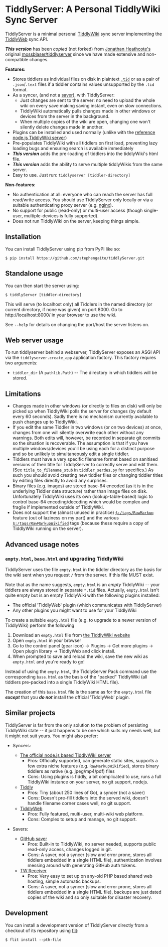 TiddlyServer: A Personal TiddlyWiki Sync Server
===============================================

TiddlyServer is a minimal personal [TiddlyWiki](https://tiddlywiki.com/) sync
server implementing the [TiddlyWeb](https://tiddlywiki.com/#TiddlyWeb) sync
API.

***This version*** has been *copied* (not forked) from [Jonathan
Heathcote's](https://github.com/mossblaser) original
[mossblaser/tiddlyserver](https://github.com/mossblaser/tiddlyserver)
since we have made extensive and non-compatible changes.

**Features:**

* Stores tiddlers as individual files on disk in plaintext
  [`.tid`](https://tiddlywiki.com/#TiddlerFiles) or as a pair of
  `.json`/`.text` files if a tiddler contains values unsupported by the
  `.tid` format.
* As a syncer, (and not a [saver](https://github.com/philips/tiddly)), with
  TiddlyServer:
  * Just changes are sent to the server: no need to upload the whole wiki
    on every save making saving instant, even on slow connections.
  * TiddlyWiki automatically pulls changes made in other windows or devices
    from the server in the background.
  * When multiple copies of the wiki are open, changing one won't silently
    delete changes made in another.
* Plugins can be installed and used normally (unlike with the 
  [reference node.js TiddlyWiki server](https://tiddlywiki.com/#GettingStarted%20-%20Node.js))
* Pre-populates TiddlyWiki with all tiddlers on first load, preventing lazy
  loading bugs and ensuring search is available immediately
* ***This version*** adds the pre-loading of tiddlers into the tiddlyWiki's html file.
* ***This version*** adds the ability to serve multiple tiddlyWikis from the same server.
* Easy to use. Just run: `tiddlyserver [tiddler-directory]`

**Non-features:**

* No authentication at all: everyone who can reach the server has full
  read/write access. You should use TiddlyServer only locally or via a suitable
  authenticating proxy server (e.g. [nginx](https://nginx.org/)).
* No support for public (read-only) or multi-user access (though single-user,
  multiple-devices is fully supported).
* Does not run TiddlyWiki on the server, keeping things simple.

Installation
------------

You can install TiddlyServer using pip from PyPI like so:

    $ pip install https://github.com/stephengaito/tiddlyServer.git


Standalone usage
----------------

You can then start the server using:

    $ tiddlyServer [tiddler-directory]

This will serve (to localhost only) all Tiddlers in the named directory (or current
directory, if none was given) on port 8000. Go to http://localhost:8000/ in
your browser to use the wiki.

See `--help` for details on changing the port/host the server listens on.


Web server usage
----------------

To run tiddlyserver behind a webserver, TiddlyServer exposes an ASGI API via the
`tiddlyserver.create_app` application factory. This factory requres two
arguments:

* `tiddler_dir` (A `pathlib.Path`) -- The directory in which tiddlers will be
  stored.

Limitations
-----------

* Changes made in other windows (or directly to files on disk) will only be
  picked up when TiddlyWiki polls the server for changes (by default every 60
  seconds). Sadly there is no mechanism currently available to push changes up
  to TiddlyWiki.
* If you edit the same Tiddler in two windows (or on two devices) at once,
  changes from one will silently overwrite each other without any warnings.
  Both edits will, however, be recorded in separate git commits so the
  situation is recoverable.  The assumption is that if you have multiple
  windows/devices you'll be using each for a distinct purpose and so be
  unlikely to simultaneously edit a single tiddler.
* Tiddlers must have a very specific filename format based on sanitised
  versions of their title for TiddlyServer to correctly serve and edit them.
  (See [`title_to_filename_stub` in
  `tiddler_serdes.py`](./tiddlyserver/tiddler_serdes.py) for specifics.) As
  such you should avoid creating new tiddler files or changing tiddler titles
  by editing files directly to avoid any surprises.
* Binary files (e.g. images) are stored base-64 encoded (as it is in the
  underlying Tiddler data structure) rather than image files on disk.
  Unfortunately TiddlyWiki uses its own (lookup-table-based) logic to control
  base-64 encoding/decoding which would be complex and fragile if implemented
  outside of TiddlyWiki.
* Does not support the (almost unused in practice)
  [`$:/tags/RawMarkup`](https://tiddlywiki.com/#SystemTag%3A%20%24%3A%2Ftags%2FRawMarkup)
  feature (out of laziness on my part) and the various
  [`$:/tags/RawMarkupWikified`](https://tiddlywiki.com/#SystemTag%3A%20%24%3A%2Ftags%2FRawMarkup)
  tags (because these require a copy of TiddlyWiki running on the server).

Advanced usage notes
--------------------

### `empty.html`, `base.html` and upgrading TiddlyWiki

TiddlyServer uses the file `empty.html` in the tiddler directory as the basis
for the wiki sent when you request `/` from the server. If this file MUST exist.

Note that as the name suggests, `empty.html` is an *empty* TiddlyWiki -- your
tiddlers are always stored in separate `*.tid` files. Actually, `empty.html`
isn't quite empty but is an empty TiddlyWiki with the following plugins
installed:

* The official 'TiddlyWeb' plugin (which communicates with TiddlyServer)
* Any other plugins you might want to use for your TiddlyWiki

To create a suitable `empty.html` file (e.g. to upgrade to a newer version of
TiddlyWiki) perform the following

1. Download an `empty.html` file from [the TiddlyWiki website](https://tiddlywiki.com/#GettingStarted)
3. Open `empty.html` in your browser
5. Go to the control panel (gear icon) -> Plugins -> Get more plugins -> Open
   plugin library -> TiddlyWeb and click install.
6. When prompted to save and reload the wiki, save the new wiki as `empty.html`
   and you're ready to go!

Instead of using the `empty.html`, the TiddlyServer Pack command use the
corresponding `base.html` as the basis of the "packed" TiddlyWiki (all
tiddlers pre-packed into a single TiddlyWiki HTML file).

The creation of this `base.html` file is the same as for the `empty.html`
file ***except*** that you ***do not*** install the official 'TiddlyWeb'
plugin.

Similar projects
----------------

TiddlyServer is far from the only solution to the problem of persisting
TiddlyWiki state -- it just happens to be one which suits my needs well, but it
might not suit yours. You might also prefer:

* Syncers:
  * [The official node.js based TiddlyWiki server](https://tiddlywiki.com/#GettingStarted%20-%20Node.js)
    * Pros: Officially supported, can generate static sites, supports a few extra
      niche features (e.g. `RawMarkupWikified`), stores binary tiddlers as native
      (e.g. jpeg/mp4/pdf) files
    * Cons: Using plugins is fiddly, a bit complicated to use, runs a full
      TiddlyWiki instance on your server, no git support, nodejs.
  * [Tiddly](https://github.com/philips/tiddly)
    * Pros: Tiny (about 250 lines of Go), a syncer (not a saver)
    * Cons: Doesn't pre-fill tiddlers into the served wiki, doesn't handle
      filename corner cases well, no git support.
  * [TiddlyWeb](https://github.com/tiddlyweb/tiddlyweb)
    * Pros: Fully featured, multi-user, multi-wiki web platform.
    * Cons: Complex to setup and manage, no git support.

* Savers:
  * [GitHub saver](https://tiddlywiki.com/#GitHub%20Saver%20Tutorial%20by%20Mohammad)
    * Pros: Built-in to TiddlyWiki, no server needed, supports public read-only
      access, changes logged in git.
    * Cons: A saver, not a syncer (slow and error prone, stores all tiddlers
      embedded in a single HTML file), authentication involves messing around with
      generating GitHub auth tokens.
  * [TW Receiver](https://github.com/sendwheel/tw-receiver)
    * Pros: Very easy to set up on any-old PHP based shared web hosting, simple
      automatic backups.
    * Cons: A saver, not a syncer (slow and error prone, stores all tiddlers
      embedded in a single HTML file), backups are just dated copies of the wiki
      and so only suitable for disaster recovery.

Development
-----------

You can install a development version of TiddlyServer directly from a checkout
of its repository using [flit](https://flit.readthedocs.io/):

    $ flit install --pth-file

